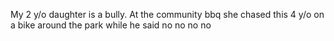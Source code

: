 My 2 y/o daughter is a bully. At the community bbq she chased this 4 y/o on a bike around the park while he said no no no no

